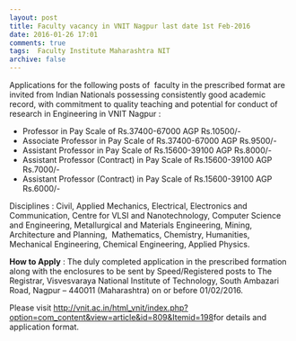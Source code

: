 ```yaml
---
layout: post
title: Faculty vacancy in VNIT Nagpur last date 1st Feb-2016   
date: 2016-01-26 17:01
comments: true
tags:  Faculty Institute Maharashtra NIT 
archive: false
---
```

Applications for the following posts of  faculty in the prescribed format are invited from Indian Nationals possessing consistently good academic record, with commitment to quality teaching and potential for conduct of research in Engineering in VNIT Nagpur :

- Professor in Pay Scale of Rs.37400-67000 AGP Rs.10500/-
- Associate Professor in Pay Scale of Rs.37400-67000 AGP Rs.9500/-
- Assistant Professor in Pay Scale of Rs.15600-39100 AGP Rs.8000/-
- Assistant Professor (Contract) in Pay Scale of Rs.15600-39100 AGP Rs.7000/-
- Assistant Professor (Contract) in Pay Scale of Rs.15600-39100 AGP Rs.6000/- 

Disciplines : Civil, Applied Mechanics, Electrical, Electronics and Communication, Centre for VLSI and Nanotechnology, Computer Science and Engineering, Metallurgical and Materials Engineering, Mining, Architecture and Planning,  Mathematics, Chemistry, Humanities, Mechanical Engineering, Chemical Engineering, Applied Physics.   

**How to Apply** : The duly completed application in the prescribed formation along with the enclosures to be sent by Speed/Registered posts to The Registrar, Visvesvaraya National Institute of Technology, South Ambazari Road, Nagpur – 440011 (Maharashtra) on or before 01/02/2016.

Please visit <http://vnit.ac.in/html_vnit/index.php?option=com_content&view=article&id=809&Itemid=198>for details and application format. 



